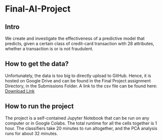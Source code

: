 # Final-AI-Project

## Intro
We create and investigate the effectiveness of a predictive model that predicts, given a certain class of credit-card transaction with 28 attributes, whether a transaction is or is not fraudulent.

## How to get the data?

Unfortunately, the data is too big to directly upload to GitHub. Hence, it is hosted on Google Drive and can be found in the Final Project assignment Directory, in the Submissions Folder.
A link to the csv file can be found here: [Download Link](https://drive.google.com/uc?export=download&id=1yxnySp8OrOvARAqvjwtM5wawpF5aSm-_)

## How to run the project
The project is a self-contained Jupyter Notebook that can be run on any computer or in Google Colabs. The total runtime for all the cells together is 1 hour. The classifiers take 20 minutes to run altogether, and the PCA analysis runs for about  32 minutes.
